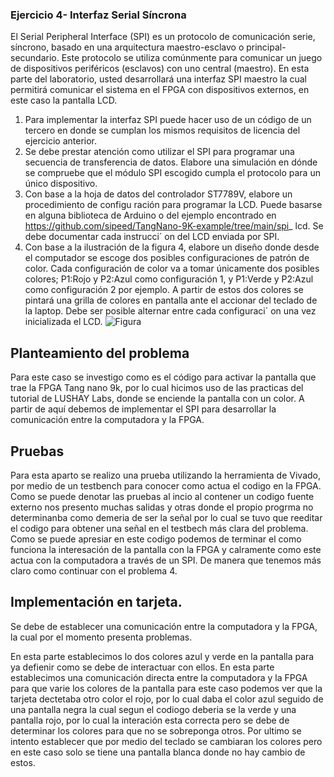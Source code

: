 ###  Ejercicio 4- Interfaz Serial Síncrona
El Serial Peripheral Interface (SPI) es un protocolo de comunicación serie, síncrono, basado en
 una arquitectura maestro-esclavo o principal-secundario. Este protocolo se utiliza comúnmente
 para comunicar un juego de dispositivos periféricos (esclavos) con uno central (maestro). En esta
 parte del laboratorio, usted desarrollará una interfaz SPI maestro la cual permitirá comunicar el
 sistema en el FPGA con dispositivos externos, en este caso la pantalla LCD.

1.  Para implementar la interfaz SPI puede hacer uso de un código de un tercero en donde se
 cumplan los mismos requisitos de licencia del ejercicio anterior.
2.  Se debe prestar atención como utilizar el SPI para programar una secuencia de transferencia
 de datos. Elabore una simulación en dónde se compruebe que el módulo SPI escogido cumpla
 el protocolo para un único dispositivo.
3.  Con base a la hoja de datos del controlador ST7789V, elabore un procedimiento de configu
ración para programar la LCD. Puede basarse en alguna biblioteca de Arduino o del ejemplo
 encontrado en https://github.com/sipeed/TangNano-9K-example/tree/main/spi_
 lcd. Se debe documentar cada instrucci´ on del LCD enviada por SPI.
4. Con base a la ilustración de la figura 4, elabore un diseño donde desde el computador se
 escoge dos posibles configuraciones de patrón de color. Cada configuración de color va a
 tomar únicamente dos posibles colores; P1:Rojo y P2:Azul como configuración 1, y P1:Verde
 y P2:Azul como configuración 2 por ejemplo. A partir de estos dos colores se pintará una
 grilla de colores en pantalla ante el accionar del teclado de la laptop. Debe ser posible
 alternar entre cada configuraci´ on una vez inicializada el LCD.
![Figura](https://github.com/AzofeifaJ/Taller-de-Digitales_Grupo-4/blob/main/Laboratorio_2/Imagenes_y_videos/figura.png)

## Planteamiento del problema
Para este caso se investigo como es el código para activar la pantalla que trae la FPGA Tang nano 9k, por lo cual hicimos uso de las practicas del tutorial de LUSHAY Labs, donde se enciende la pantalla con un color. A partir de aquí debemos de implementar el SPI para desarrollar la comunicación entre la computadora y la FPGA.

## Pruebas 
Para esta aparto se realizo una prueba utilizando la herramienta de Vivado, por medio de un testbench para conocer como actua el codigo en la FPGA. 
Como se puede denotar las pruebas al incio al contener un codigo fuente externo nos presento muchas salidas y otras donde el propio progrma no determinanba como demeria de ser la señal por lo cual se tuvo que reeditar el codigo para obtener una señal en el testbech más clara del problema. 
Como se puede apresiar en este codigo podemos de terminar el como funciona la interesación de la pantalla con la FPGA y calramente como este actua con la computadora a través de un SPI. De manera que tenemos más claro como continuar con el problema 4. 


## Implementación en tarjeta. 
Se debe de establecer una comunicación entre la computadora y la FPGA, la cual por el momento presenta problemas. 

En esta parte establecimos lo dos colores azul y verde en la pantalla para ya defienir como se debe de interactuar con ellos. 
En esta parte establecimos una comunicación directa entre la computadora y la FPGA para que varie los colores de la pantalla para este caso podemos ver que la tarjeta dectetaba otro color el rojo, por lo cual daba el color azul seguido de una pantalla negra la cual segun el codiogo deberia se la verde y una pantalla rojo, por lo cual la interación esta correcta pero se debe de determinar los colores para que no se sobreponga otros. 
Por ultimo se intento establecer que por medio del teclado se cambiaran los colores pero en este caso solo se tiene una pantalla blanca donde no hay cambio de estos. 

